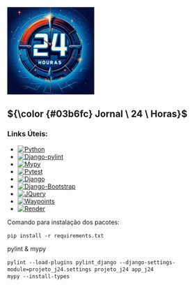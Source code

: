 
<img src="https://github.com/AleDevir/jornal24horas/blob/main/staticfiles/img/logo.jpg" width='200' style="border-radius: 100;"/>

## ${\color {#03b6fc} Jornal \ 24 \ Horas}$  

### Links Úteis:
+ [![Python](https://img.shields.io/badge/Python-blue)](https://www.python.org/downloads/)
+ [![Django-pylint](https://img.shields.io/badge/Django-Pylint-yellowgreen)](https://github.com/pylint-dev/pylint-django)
+ [![Mypy](https://img.shields.io/badge/Mypy-darkblue)](https://mypy.readthedocs.io/en/stable/)
+ [![Pytest](https://img.shields.io/badge/Pytest-orange)](https://pypi.org/project/pytest/)
+ [![Django](https://img.shields.io/badge/Django-ligthbluee)](https://docs.djangoproject.com/en/5.1/)
+ [![Django-Bootstrap](https://img.shields.io/badge/Django-Bootstrap-violet)](https://jquery.com/)
+ [![JQuery](https://img.shields.io/badge/JQuery-yellow)](https://www.sqltutorial.org/)
+ [![Waypoints](https://img.shields.io/badge/Waypoints-darkgreen)](http://imakewebthings.com/waypoints/)
+ [![Render](https://img.shields.io/badge/Render-pink)](https://dashboard.render.com/)




Comando para instalação dos pacotes:
```
pip install -r requirements.txt
```

pylint & mypy
```
pylint --load-plugins pylint_django --django-settings-module=projeto_j24.settings projeto_j24 app_j24
mypy --install-types
```
